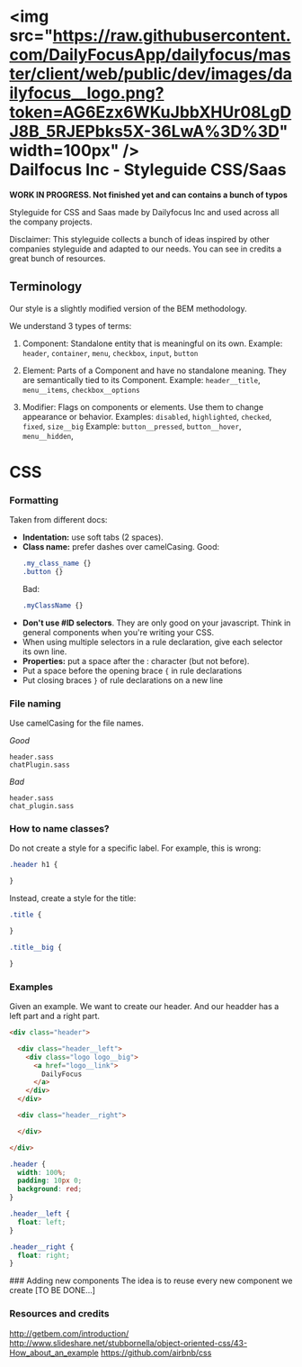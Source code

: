 # <img src="https://raw.githubusercontent.com/DailyFocusApp/dailyfocus/master/client/web/public/dev/images/dailyfocus__logo.png?token=AG6Ezx6WKuJbbXHUr08LgDJ8B_5RJEPbks5X-36LwA%3D%3D" width=100px" /><br />Dailfocus Inc - Styleguide CSS/Saas

**WORK IN PROGRESS. Not finished yet and can contains a bunch of typos**

Styleguide for CSS and Saas made by Dailyfocus Inc and used across all the company projects.

Disclaimer: This styleguide collects a bunch of ideas inspired by other companies styleguide and adapted to our needs. You can see in credits a great bunch of resources.

## Terminology

Our style is a slightly modified version of the BEM methodology.

We understand 3 types of terms:

1. Component: Standalone entity that is meaningful on its own.
   Example: `header`, `container`, `menu`, `checkbox`, `input`, `button`

2. Element: Parts of a Component and have no standalone meaning. They are semantically tied to its Component.
   Example: `header__title`, `menu__items`, `checkbox__options`

3. Modifier: Flags on components or elements. Use them to change appearance or behavior.
   Examples: `disabled`, `highlighted`, `checked`, `fixed`, `size__big`
   Example: `button__pressed`, `button__hover`, `menu__hidden`,

# CSS
### Formatting

Taken from different docs:

* **Indentation:** use soft tabs (2 spaces).
* **Class name:** prefer dashes over camelCasing.
  Good:
  ```css
  .my_class_name {}
  .button {}
  ```
  Bad:
  ```css
  .myClassName {}
  ```
* **Don't use #ID selectors**. They are only good on your javascript. Think in general components when you're writing your CSS.
* When using multiple selectors in a rule declaration, give each selector its own line.
* **Properties:** put a space after the : character (but not before).
* Put a space before the opening brace `{` in rule declarations
* Put closing braces `}` of rule declarations on a new line

### File naming
  Use camelCasing for the file names.

  *Good*
  ```
  header.sass
  chatPlugin.sass
  ```
  *Bad*
  ```
  header.sass
  chat_plugin.sass
  ```

### How to name classes?

Do not create a style for a specific label. For example, this is wrong:
```css
.header h1 {

}
```
Instead, create a style for the title:
```css
.title {

}

.title__big {

}
```

### Examples

Given an example. We want to create our header. And our headder has a left part and a right part.

```html
<div class="header">

  <div class="header__left">
    <div class="logo logo__big">
      <a href="logo__link">
        DailyFocus
      </a>
    </div>
  </div>

  <div class="header__right">

  </div>

</div>
```

```css
.header {
  width: 100%;
  padding: 10px 0;
  background: red;
}

.header__left {
  float: left;
}

.header__right {
  float: right;
}
```

### Adding new components
The idea is to reuse every new component we create
[TO BE DONE...]


### Resources and credits

http://getbem.com/introduction/
http://www.slideshare.net/stubbornella/object-oriented-css/43-How_about_an_example
https://github.com/airbnb/css
